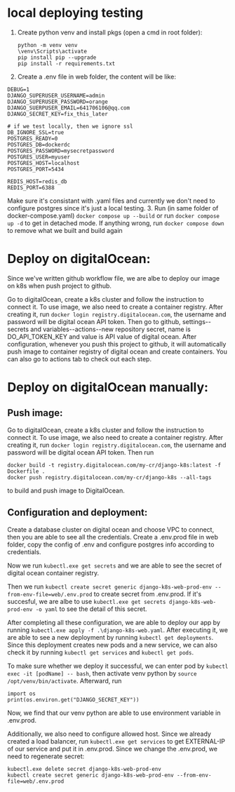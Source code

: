 # local deploying testing
1. Create python venv and install pkgs (open a cmd in root folder):
    ```
    python -m venv venv
    \venv\Scripts\activate
    pip install pip --upgrade
    pip install -r requirements.txt
    ```
2. Create a .env file in web folder, the content will be like:
```
DEBUG=1
DJANGO_SUPERUSER_USERNAME=admin
DJANGO_SUPERUSER_PASSWORD=orange
DJANGO_SUERPUSER_EMAIL=641706106@qq.com
DJANGO_SECRET_KEY=fix_this_later

# if we test locally, then we ignore ssl
DB_IGNORE_SSL=true
POSTGRES_READY=0
POSTGRES_DB=dockerdc
POSTGRES_PASSWORD=mysecretpassword
POSTGRES_USER=myuser
POSTGRES_HOST=localhost
POSTGRES_PORT=5434

REDIS_HOST=redis_db
REDIS_PORT=6388

```
Make sure it's consistant with .yaml files and currently we don't need to configure postgres since it's just a local testing.
3. Run (in same folder of docker-compose.yaml)
`docker compose up --build` or run `docker compose up -d` to get in detached mode. If anything wrong, run `docker compose down` to remove what we built and build again

# Deploy on digitalOcean:
Since we've written github workflow file, we are albe to deploy our image on k8s when push project to github.

Go to digitalOcean, create a k8s cluster and follow the instruction to  connect it. To use image, we also need to create a container registry. After creating it, run `docker login registry.digitalocean.com`, the username and password will be digital ocean API token. Then go to github, settings--secrets and variables--actions--new repository secret, name is DO_API_TOKEN_KEY and value is API value of digital ocean. After configuration, whenever you push this project to github, it will automatically push image to container registry of digital ocean and create containers. You can also go to actions tab to check out each step.

# Deploy on digitalOcean manually:

## Push image:
Go to digitalOcean, create a k8s cluster and follow the instruction to  connect it. To use image, we also need to create a container registry. After creating it, run `docker login registry.digitalocean.com`, the username and password will be digital ocean API token. Then run 
```
docker build -t registry.digitalocean.com/my-cr/django-k8s:latest -f Dockerfile . 
docker push registry.digitalocean.com/my-cr/django-k8s --all-tags  
``` 
to build and push image to DigitalOcean.

## Configuration and deployment:
Create a database cluster on digital ocean and choose VPC to connect, then you are able to see all the credentials. Create a .env.prod file in web folder, copy the config of .env and configure postgres info according to credentials.

Now we run `kubectl.exe get secrets` and we are able to see the secret of digital ocean container registry.

Then we run `kubectl create secret generic django-k8s-web-prod-env --from-env-file=web/.env.prod` to create secret from .env.prod. If it's succesful, we are albe to use `kubectl.exe get secrets django-k8s-web-prod-env -o yaml` to see the detail of this secret.

After completing all these configuration, we are able to deploy our app by running `kubectl.exe apply -f .\django-k8s-web.yaml`. After executing it, we are able to see a new deployment by running `kubectl get deployments`. Since this deployment creates new pods and a new service, we can also check it by running `kubectl get services` and `kubectl get pods`.

To make sure whether we deploy it successful, we can enter pod by `kubectl exec -it [podName] -- bash`, then activate venv python by `source /opt/venv/bin/activate`. Afterward, run
```
import os
print(os.environ.get("DJANGO_SECRET_KEY"))
```
Now, we find that our venv python are able to use environment variable in .env.prod.

Additionally, we also need to configure allowed host. Since we already created a load balancer, run `kubectl.exe get services` to get EXTERNAL-IP of our service and put it in .env.prod. Since we change the .env.prod, we need to regenerate secret:
```
kubectl.exe delete secret django-k8s-web-prod-env
kubectl create secret generic django-k8s-web-prod-env --from-env-file=web/.env.prod
```
